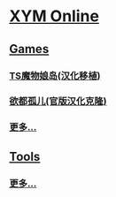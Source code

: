 # [XYM Online](//xymol.github.io)

## [Games](/#Games)

### [TS魔物娘岛(汉化移植)](//xymol.github.io/tsmgi)

### [欲都孤儿(官版汉化克隆)](//xymol.hithub.io/dol)

### [更多...](/#More-Games)

## [Tools](/#Tools)

### [更多...](/#More-Tools)
